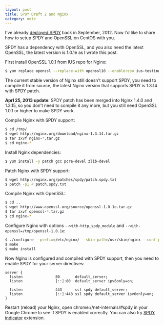 ```yaml
---
layout: post
title: SPDY Draft 2 and Nginx
category: note
---
```


I've already [deployed SPDY](/note/playing-with-spdy-draft-2/) back in September, 2012. Now I'd like to share how to setup SPDY and OpenSSL on CentOS with you.

SPDY has a dependency with OpenSSL, and you also need the latest OpenSSL, the latest version is 1.0.1e as I wrote this post.

First install OpenSSL 1.0.1 from IUS repo for Nginx:

```sh
$ yum replace openssl --replace-with openssl10 --enablerepo ius-testing
```

The current stable version of Nginx still doesn't support SPDY, you need to compile it from source, the latest Nginx version that supports SPDY is 1.3.14 with SPDY patch.

**Aprl 25, 2013 update**: SPDY patch has been merged into Nginx 1.4.0 and 1.3.15, so you don't need to compile it any more, but you still need OpenSSL 1.0.1 or higher to make SPDY work.


Compile Nginx with SPDY support:

```sh
$ cd /tmp/
$ wget http://nginx.org/download/nginx-1.3.14.tar.gz
$ tar zxvf nginx-*.tar.gz
$ cd nginx-*
```

Install Nginx dependencies:

```sh
$ yum install -y patch gcc pcre-devel zlib-devel
```

Patch Nginx with SPDY support:

```sh
$ wget http://nginx.org/patches/spdy/patch.spdy.txt
$ patch -p1 < patch.spdy.txt
```

Compile Nginx with OpenSSL:

```sh
$ cd ..
$ wget http://www.openssl.org/source/openssl-1.0.1e.tar.gz
$ tar zxvf openssl-*.tar.gz
$ cd nginx-*
```

Configure Nginx with options `--with-http_spdy_module` and `--with-openssl=/tmp/openssl-1.0.1e`:

```sh
$ ./configure --prefix=/etc/nginx/ --sbin-path=/usr/sbin/nginx --conf-path=/etc/nginx/nginx.conf --error-log-path=/var/log/nginx/error.log --http-log-path=/var/log/nginx/access.log --pid-path=/var/run/nginx.pid --lock-path=/var/run/nginx.lock --http-client-body-temp-path=/var/cache/nginx/client_temp --http-proxy-temp-path=/var/cache/nginx/proxy_temp --http-fastcgi-temp-path=/var/cache/nginx/fastcgi_temp --http-uwsgi-temp-path=/var/cache/nginx/uwsgi_temp --http-scgi-temp-path=/var/cache/nginx/scgi_temp --user=nginx --group=nginx --with-http_ssl_module --with-http_realip_module --with-http_addition_module --with-http_sub_module --with-http_dav_module --with-http_flv_module --with-http_mp4_module --with-http_gzip_static_module --with-http_random_index_module --with-http_secure_link_module --with-http_stub_status_module --with-mail --with-mail_ssl_module --with-file-aio --with-ipv6 --with-cc-opt='-O2 -g -march=i386 -mtune=i686' --with-http_spdy_module --with-openssl=/tmp/openssl-1.0.1e
$ make
$ make install
```

Now Nginx is configured and compiled with SPDY support, then you need to enable SPDY for your server directives:

```nginx
server {
  listen               80       default_server;
  listen               [::]:80  default_server ipv6only=on;

  listen               443      ssl spdy default_server;
  listen               [::]:443 ssl spdy default_server ipv6only=on;
}
```

Restart (reload) your Nginx, open chrome://net-internals/#spdy in your Google Chrome to see if SPDY is enabled correctly. You can also try [SPDY indicator](https://chrome.google.com/webstore/detail/spdy-indicator/mpbpobfflnpcgagjijhmgnchggcjblin?hl=en) extension.
